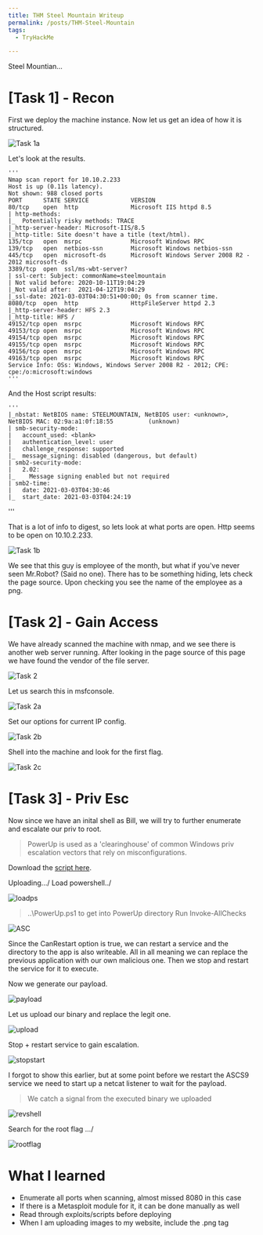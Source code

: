 ```yaml
---
title: THM Steel Mountain Writeup
permalink: /posts/THM-Steel-Mountain
tags:
  - TryHackMe

---  
```

Steel Mountian...

# [Task 1] - Recon

First we deploy the machine instance. Now let us get an idea of how it is structured.

![Task 1a](/images/THM/SteelMountain/initialnmap.png)

Let's look at the results.

    '''
    Nmap scan report for 10.10.2.233
    Host is up (0.11s latency).
    Not shown: 988 closed ports
    PORT      STATE SERVICE            VERSION
    80/tcp    open  http               Microsoft IIS httpd 8.5
    | http-methods: 
    |_  Potentially risky methods: TRACE
    |_http-server-header: Microsoft-IIS/8.5
    |_http-title: Site doesn't have a title (text/html).
    135/tcp   open  msrpc              Microsoft Windows RPC
    139/tcp   open  netbios-ssn        Microsoft Windows netbios-ssn
    445/tcp   open  microsoft-ds       Microsoft Windows Server 2008 R2 - 2012 microsoft-ds
    3389/tcp  open  ssl/ms-wbt-server?
    | ssl-cert: Subject: commonName=steelmountain
    | Not valid before: 2020-10-11T19:04:29
    |_Not valid after:  2021-04-12T19:04:29
    |_ssl-date: 2021-03-03T04:30:51+00:00; 0s from scanner time.
    8080/tcp  open  http               HttpFileServer httpd 2.3
    |_http-server-header: HFS 2.3
    |_http-title: HFS /
    49152/tcp open  msrpc              Microsoft Windows RPC
    49153/tcp open  msrpc              Microsoft Windows RPC
    49154/tcp open  msrpc              Microsoft Windows RPC
    49155/tcp open  msrpc              Microsoft Windows RPC
    49156/tcp open  msrpc              Microsoft Windows RPC
    49163/tcp open  msrpc              Microsoft Windows RPC
    Service Info: OSs: Windows, Windows Server 2008 R2 - 2012; CPE: cpe:/o:microsoft:windows
    '''    
    
And the Host script results: 

    '''
    |_nbstat: NetBIOS name: STEELMOUNTAIN, NetBIOS user: <unknown>, NetBIOS MAC: 02:9a:a1:0f:18:55          (unknown)
    | smb-security-mode: 
    |   account_used: <blank>
    |   authentication_level: user
    |   challenge_response: supported
    |_  message_signing: disabled (dangerous, but default)
    | smb2-security-mode: 
    |   2.02: 
    |_    Message signing enabled but not required
    | smb2-time: 
    |   date: 2021-03-03T04:30:46
    |_  start_date: 2021-03-03T04:24:19
   '''
   
That is a lot of info to digest, so lets look at what ports are open. Http seems to be open on 10.10.2.233.

![Task 1b](/images/THM/SteelMountain/webpage.png)

We see that this guy is employee of the month, but what if you've never seen Mr.Robot? (Said no one). 
There has to be something hiding, lets check the page source. Upon checking you see the name of the employee as a png.

# [Task 2] - Gain Access

We have already scanned the machine with nmap, and we see there is another web server running.
After looking in the page source of this page we have found the vendor of the file server.

![Task 2](/images/THM/SteelMountain/fileserver.png)

Let us search this in msfconsole.

![Task 2a](/images/THM/SteelMountain/searchrejetto.png)

Set our options for current IP config.

![Task 2b](/images/THM/SteelMountain/rejettooptions.png)

Shell into the machine and look for the first flag.

![Task 2c](/images/THM/SteelMountain/billflag.png)        

# [Task 3] - Priv Esc 

Now since we have an inital shell as Bill, we will try to further enumerate and escalate our priv to root.

> PowerUp is used as a 'clearinghouse' of common Windows priv escalation vectors that rely on misconfigurations.

Download the [script here](https://github.com/PowerShellMafia/PowerSploit/blob/master/Privesc/PowerUp.ps1).

Uploading.../
Load powershell../

![loadps](/images/THM/SteelMountain/loadps.png)

> ..\PowerUp.ps1 to get into PowerUp directory 
> Run Invoke-AllChecks

![ASC](/images/THM/SteelMountain/ASCS9.png)

Since the CanRestart option is true, we can restart a service and the directory to the app is also writeable. All in all meaning we can replace the previous application with our own malicious one. Then we stop and restart the service for it to execute. 

Now we generate our payload.

![payload](/images/THM/SteelMountain/payload.png)

Let us upload our binary and replace the legit one.

![upload](/images/THM/SteelMountain/upload.png)

Stop + restart service to gain escalation.

![stopstart](/images/THM/SteelMountain/stopstart.png)

I forgot to show this earlier, but at some point before we restart the ASCS9 service we need to start up a netcat listener to wait for the payload.
> We catch a signal from the executed binary we uploaded

![revshell](/images/THM/SteelMountain/revshell.png)

Search for the root flag .../

![rootflag](/images/THM/SteelMountain/rootflag.png)

# What I learned
* Enumerate all ports when scanning, almost missed 8080 in this case
* If there is a Metasploit module for it, it can be done manually as well
* Read through exploits/scripts before deploying
* When I am uploading images to my website, include the .png tag

